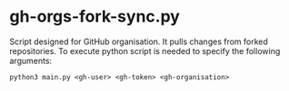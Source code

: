 # gh-orgs-fork-sync.py
Script designed for GitHub organisation. It pulls changes from forked repositories. To execute python script is needed to specify the following arguments:
```
python3 main.py <gh-user> <gh-token> <gh-organisation>
```
